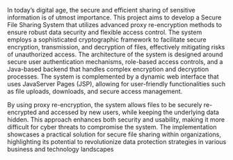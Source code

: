 In today’s digital age, the secure and efficient sharing
of sensitive information is of utmost importance. This project
aims to develop a Secure File Sharing System that utilizes
advanced proxy re-encryption methods to ensure robust data
security and flexible access control. The system employs a
sophisticated cryptographic framework to facilitate secure
encryption, transmission, and decryption of files, effectively
mitigating risks of unauthorized access. The architecture of the
system is designed around secure user authentication mechanisms, role-based access controls, and a Java-based backend
that handles complex encryption and decryption processes.
The system is complemented by a dynamic web interface
that uses JavaServer Pages (JSP), allowing for user-friendly
functionalities such as file uploads, downloads, and secure
access management.

By using proxy re-encryption, the system allows files to be
securely re-encrypted and accessed by new users, while keeping
the underlying data hidden. This approach enhances both
security and usability, making it more difficult for cyber threats
to compromise the system. The implementation showcases a
practical solution for secure file sharing within organizations,
highlighting its potential to revolutionize data protection strategies in various business and technology landscapes
